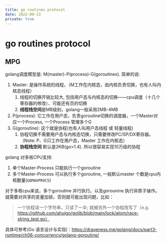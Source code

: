 ```yaml
---
title: go routines protocol
date: 2022-09-13
private: true
---
```

# go routines protocol
## MPG
golang调度模型是: M(master)-P(process)-G(goroutines). 简单的说:
1. Master: 是操作系统的线程，（M工作在内核态，由内核负责切换，也有人叫内核态线程）
    1. 线程的切换开销比较大, 包括用户态与内核态的切换——cpu调度（十几个寄存器的修改）、可能还有页的切换
    2. **线程栈空间**是MB级别，golang一般采用2MB-4MB
2. P(process): 它工作在用户态，负责goroutine切换的调度器，一个Master对应一个Process, 一个Process 管理多个G
3. G(goroutine): 这个就是协程(也有人叫用户态线程 或 轻量线程)
    1. 协程切换不需要用户态与内核态切换，只需要修改PC/SP/DX寄存器。（Note: P、G只工作在用户态，Master 工作在内核态）
    2. **协程栈空间** 默认是2KB(go>1.4).  所以很容易实现10万级的协程

golang 对多核CPU支持:
1. 单个Master-Process 只能执行一个goroutine
2. 多个Master-Process 可以执行多个goroutine, 一般默认master 个数是cpu内核数量(`GOMAXPROCS`)

对于多核cpu来说，多个goroutine 并行执行。以及gorounine 执行非原子操作。就需要对共享的变量加锁，否则就可能出现问题，比如：
> 一个协程读一个字符串，只读了一半; 就被另外一个协程改写了（e.g. https://github.com/ahuigo/golib/blob/main/lock/atom/race-string_test.go）

具体可参考(Go 语言设计与实现)：https://draveness.me/golang/docs/part3-runtime/ch06-concurrency/golang-goroutine/